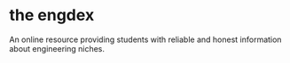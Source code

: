 # the engdex
An online resource providing students with reliable and honest information about engineering niches. 
